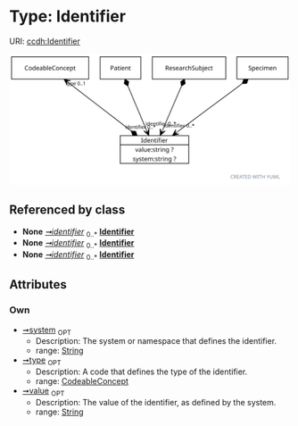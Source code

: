 
# Type: Identifier




URI: [ccdh:Identifier](https://example.org/ccdh/Identifier)


![img](images/Identifier.svg)

## Referenced by class

 *  **None** *[➞identifier](patient__identifier.md)*  <sub>0..*</sub>  **[Identifier](Identifier.md)**
 *  **None** *[➞identifier](researchSubject__identifier.md)*  <sub>0..*</sub>  **[Identifier](Identifier.md)**
 *  **None** *[➞identifier](specimen__identifier.md)*  <sub>0..*</sub>  **[Identifier](Identifier.md)**

## Attributes


### Own

 * [➞system](identifier__system.md)  <sub>OPT</sub>
    * Description: The system or namespace that defines the identifier.
    * range: [String](types/String.md)
 * [➞type](identifier__type.md)  <sub>OPT</sub>
    * Description: A code that defines the type of the identifier.
    * range: [CodeableConcept](CodeableConcept.md)
 * [➞value](identifier__value.md)  <sub>OPT</sub>
    * Description: The value of the identifier, as defined by the system.
    * range: [String](types/String.md)
